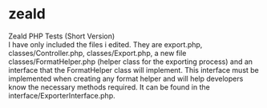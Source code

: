 # zeald
Zeald PHP Tests (Short Version)<br>
I have only included the files i edited. They are export.php, classes/Controller.php, classes/Export.php, a new file classes/FormatHelper.php (helper class for the exporting process) and an interface that the FormatHelper class will implement. This interface must be implemented when creating any format helper and will help developers know the necessary methods required. It can be found in the interface/ExporterInterface.php.

